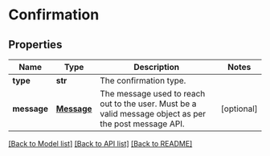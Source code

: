 # Confirmation

## Properties
Name | Type | Description | Notes
------------ | ------------- | ------------- | -------------
**type** | **str** | The confirmation type. | 
**message** | [**Message**](Message.md) | The message used to reach out to the user. Must be a valid message object as per the post message API. | [optional] 

[[Back to Model list]](../README.md#documentation-for-models) [[Back to API list]](../README.md#documentation-for-api-endpoints) [[Back to README]](../README.md)


